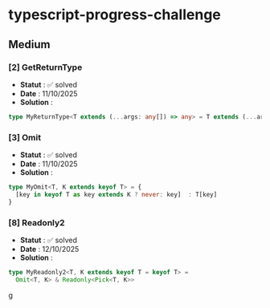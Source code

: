 # typescript-progress-challenge

## Medium

### [2] GetReturnType

- **Statut** : ✅ solved
- **Date** : 11/10/2025
- **Solution** :

```typescript
type MyReturnType<T extends (...args: any[]) => any> = T extends (...args: any[]) => infer R ? R : never
```
### [3] Omit

- **Statut** : ✅ solved
- **Date** : 11/10/2025
- **Solution** :

```typescript
type MyOmit<T, K extends keyof T> = {
  [key in keyof T as key extends K ? never: key]  : T[key]
}
```
### [8] Readonly2

- **Statut** : ✅ solved
- **Date** : 12/10/2025
- **Solution** :

```typescript
type MyReadonly2<T, K extends keyof T = keyof T> = 
  Omit<T, K> & Readonly<Pick<T, K>>
```
g